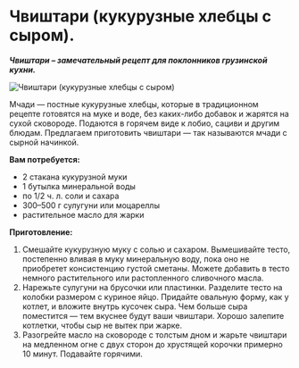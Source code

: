 # Чвиштари (кукурузные хлебцы с сыром).

_**Чвиштари – замечательный рецепт для поклонников грузинской кухни.**_

![Чвиштари (кукурузные хлебцы с сыром)](/images/Kulinar/Vipechka/mchadi.jpg 'Чвиштари (кукурузные хлебцы с сыром)')

Мчади — постные кукурузные хлебцы, которые в традиционном рецепте готовятся на муке и воде, без каких-либо добавок и жарятся на сухой сковороде. Подаются в горячем виде к лобио, сациви и другим блюдам. Предлагаем приготовить чвиштари — так называются мчади с сырной начинкой.

**Вам потребуется:**

- 2 стакана кукурузной муки
- 1 бутылка минеральной воды
- по 1/2 ч. л. соли и сахара
- 300–500 г сулугуни или моцареллы
- растительное масло для жарки

**Приготовление:**

1. Смешайте кукурузную муку с солью и сахаром. Вымешивайте тесто, постепенно вливая в муку минеральную воду, пока оно не приобретет консистенцию густой сметаны. Можете добавить в тесто немного растительного или растопленного сливочного масла.
2. Нарежьте сулугуни на брусочки или пластинки. Разделите тесто на колобки размером с куриное яйцо. Придайте овальную форму, как у котлет, и вложите внутрь кусочек сыра. Чем больше сыра поместится — тем вкуснее будут ваши чвиштари. Хорошо залепите котлетки, чтобы сыр не вытек при жарке.
3. Разогрейте масло на сковороде с толстым дном и жарьте чвиштари на медленном огне с двух сторон до хрустящей корочки примерно 10 минут. Подавайте горячими.

